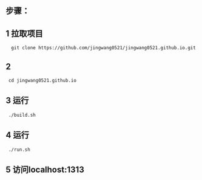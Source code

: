 
## 步骤：

 
## 1 拉取项目
```shell
  git clone https://github.com/jingwang0521/jingwang0521.github.io.git
```
## 2
```shell
 cd jingwang0521.github.io
 ```


## 3 运行 
```shell
 ./build.sh
 ```


## 4 运行  
```shell
 ./run.sh
 ```

## 5 访问localhost:1313

